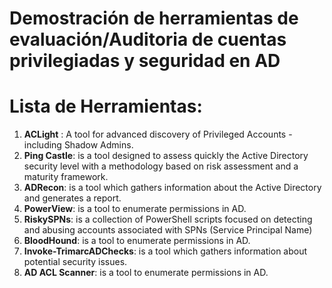 # Demostración de herramientas de evaluación/Auditoria de cuentas privilegiadas y seguridad en AD

# Lista de Herramientas:
1. **ACLight** : A tool for advanced discovery of Privileged Accounts - including Shadow Admins.
2. **Ping Castle**: is a tool designed to assess quickly the Active Directory security level with a methodology based on risk assessment and a maturity framework.
3. **ADRecon**: is a tool which gathers information about the Active Directory and generates a report.
4. **PowerView**: is a tool to enumerate permissions in AD.
5. **RiskySPNs**: is a collection of PowerShell scripts focused on detecting and abusing accounts associated with SPNs (Service Principal Name)
6. **BloodHound**: is a tool to enumerate permissions in AD.
7. **Invoke-TrimarcADChecks**: is a tool which gathers information about potential security issues.
8. **AD ACL Scanner**: is a tool to enumerate permissions in AD.

